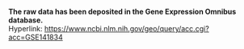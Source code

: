 <b> The raw data has been deposited in the Gene Expression Omnibus database. </b>
<br> Hyperlink: https://www.ncbi.nlm.nih.gov/geo/query/acc.cgi?acc=GSE141834 </br>
